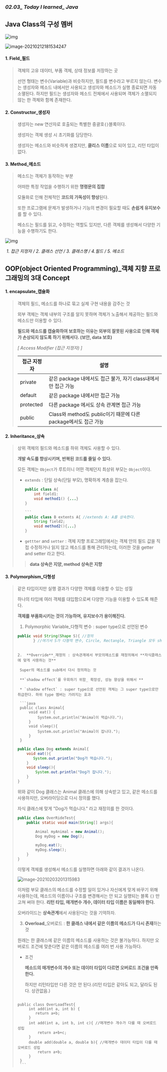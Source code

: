 ### *02.03_ Today I learned_ Java*

## Java Class의 구성 멤버

![img](https://search.pstatic.net/common/?src=http%3A%2F%2Fcafefiles.naver.net%2FMjAxNzA0MTdfMTk3%2FMDAxNDkyNDA2NzU5MDYy.ZGr03FmUfos1jle-U2ybpvL1pVSlwGfdkKD0OP5J9NEg.wZsiTqUL_uMMqSfngUeU1TZhvjQr6b8n0wGEclXFhRYg.PNG.gus9769%2FKakaoTalk_20170417_142032266.png&type=sc960_832)

![image-20210212181534247](C:\Users\김근묵교수_스마트\AppData\Roaming\Typora\typora-user-images\image-20210212181534247.png)

#### 1. Field_필드

> 객체의 고유 데이터, 부품 객체, 상태 정보를 저장하는 곳
>
> 선언 형태는 변수(Variable)과 비슷하지만, 필드를 변수라고 부르지 않는다. 변수는 생성자와 메소드 내에서만 사용되고 생성자와 메소드가 실행 종료되면 자동 소멸된다. 하지만 필드는 생성자와 메소드 전체에서 사용되며 객체가 소멸되지 않는 한 객체와 함께 존재한다.

#### 2. Constructor_생성자

> 생성자는 new 연산자로 호출되는 특별한 중괄호`{}`블록이다. 
>
> 생성자는 객체 생성 시 초기화를 담당한다. 
>
> 생성자는 메소드와 비슷하게 생겼지만, **클리스 이름**으로 되어 있고, 리턴 타입이 없다.

#### 3. Method_메소드

> 메소드는 객체가 동작하는 부분
>
> 어떠한 특정 작업을 수행하기 위한 **명령문의 집합**
>
> 모듈화로 인해 전체적인 **코드의 가독성이 향상**된다. 
>
> 또한 프로그램에 문제가 발생하거나 기능의 변경이 필요할 때도 **손쉽게 유지보수**를 할 수 있다.
>
> 메소드는 필드를 읽고, 수정하는 역할도 있지만, 다른 객체를 생성해서 다양한 기능을 수행하기도 한다.



![img](https://search.pstatic.net/common/?src=http%3A%2F%2Fblogfiles.naver.net%2FMjAyMDA1MDNfMjI3%2FMDAxNTg4NDY2MTY5MjE4.V2L4j6VUjPBx_pqVrn2ob8WSYQ0QPEEH4edqdFfmHBEg.rp62188oBqQiPWO-W4QcfRH83OADAFm4A95l530oV1sg.PNG.wnsghks1017%2F%25BC%25B3%25B8%25ED22222.png&type=sc960_832)

​																	*1. 접근 지정자 / 2. 클래스 선언 / 3. 클래스명 / 4.필드 / 5. 메소드*







## OOP(object Oriented Programming)_객체 지향 프로그래밍의 3대 Concept

#### 1. **encapsulate**_캡슐화

> 객체의 필드, 메소드를 하나로 묶고 실제 구현 내용을 감주는 것
>
> 외부 객체는 객체 내부의 구조를 알지 못하며 객체가 노출해서 제공하는 필드와 메소드만 이용할 수 있다.
>
> **필드와 메소드를 캡슐화하여 보호하는 이유는 외부의 잘못된 사용으로 인해 객체가 손상되지 않도록 하기 위해서다. (보안, data 보호)**
>
> *[ Access Modifier (접근 지정자) ]*
>
> | 접근 지정자 | 설명                                                         |
> | ----------- | ------------------------------------------------------------ |
> | private     | 같은 package 내에서도 접근 불가, 자기 class내에서만 접근 가능 |
> | default     | 같은 package 내에서만 접근 가능                              |
> | protected   | 다른 package 에서도 상속 관계면 접근 가능                    |
> | public      | Class와 method도 public이기 때문에 다른 package에서도 접근 가능 |



#### 2. Inheritance_상속

> 상위 객체의 필드와 메소드를 하위 객체도 사용할 수 있다. 
>
> **개발 속도를 향상시키며, 반복된 코드를 줄일 수 있다.**
>
> 모든 객체는 `Object`가 루트이니 어떤 객체던지 최상위 부모는 `Object`이다.
>
> * `extends` : 단일 상속(단일 부모), 명확하게 계층을 잡는다.
>
>   ```java
>   public class A{
>       int field1:
>       void method1() {...}
>   }
>   
>   ​```
>   public class B extents A{ //extends A: A를 상속한다.
>       String field2;
>       void method2(){...}
>   }    
>   ```
>
>   
>
> * `gettter` and `setter` : 객체 지향 프로그래밍에서는 객체 안의 필드 값을 직접 수정하거나 읽지 않고 메소드를 통해 관리하는데, 이러한 것을  getter and setter 라고 한다.
>
> > **data 상속은 지양, method 상속은 지향**



#### 3. Polymorphism_다형성

> 같은 타입이지만 실행 결과가 다양한 객체를 이용할 수 있는 성질
>
> 하나의 타입에 여러 객체를 대입함으로써 다양한 기능을 이용할 수 있도록 해준다.
>
> **객체를 부품화시키는 것이 가능하며, 유지보수가 용이해진다.**
>
> 1.  Polymorphic Variable_다형적 변수 :  super type으로 선언된 변수
>
>    ```java
>    public void String(Shape S){ //정의
>           } //여기서 S가 다형적 변수, Circle, Rectangle, Triangle 모두 shape의 하위 객체를 가리키는 변수
>    ```
>   ```
> 
> 2.  **Override**_재정의 : 상속관계에서 부모의메소드를 재정의해서 **자식클래스에 맞게 사용하는 것**
> 
>    Super의 메소드를 sub에서 다시 정의하는 것
> 
>    **`shadow effect`를 우회하기 위함_ 확장성, 성능 향상을 위해서 **
> 
>    * `shadow effect` : super type으로 선언된 객체는 그 super type으로만 취급한다. 하위 type 멤버는 가려지는 효과
> 
>    ```java
>    public class Animal{
>        void eat() {
>            System.out,println("Animal이 먹습니다.");
>        }
>        void sleep(){
>            System.out.println("Animal이 잡니다.");
>        } 
>    }
>   ```
>
>    ```java
>    public class Dog extends Animal{
>        void eat(){
>           System.out.println("Dog가 먹습니다.");
>        }
>        void sleep(){
>            System.out.println("Dog가 잡니다.");
>        }
>    }
>    ```
>
>    위와 같이 Dog 클래스는 Animal 클래스에 의해 상속받고 있고, 같은 메소드를 사용하지만, 오버라이딩으로 다시 정의를 했다.
>
>    자식 클래스에 맞게 "Dog가 먹습니다." 라고 재정의를 한 것이다.
>
>    ```java
>   public class OverRideTest{
>        public static void main(String[] args){
> 
>            Animal myAnimal = new Animal();
>            Dog myDog = new Dog();
> 
>            myDog.eat();
>            myDog.sleep();
>        }
>    }
>    ```
>
>    이렇게 객체를 생성해서 메소드를 실행하면 아래와 같이 결과가 나온다.
>
>    ![image-20210203201315983](https://postfiles.pstatic.net/MjAyMDA2MDRfMjMz/MDAxNTkxMjY3NTAzNjEw.rusWGOsdGQ09rkZbZ5ukQgUzywW0JAVP_G-fmFtzb-Eg.y9L7y7_GDY-tpzMWGI4sP-9XjtSDJPT107oaK82lnesg.PNG.wnsghks1017/%EC%98%A4%EB%B2%84%EB%9D%BC%EC%9D%B4%EB%93%9C_33.png?type=w773)
>
> 
>
>    이처럼 부모 클래스의 메소드를 수정할 일이 있거나 자신에게 맞게 바꾸기 위해 사용하는데, 메소드의 이름이나 구조를 변경해서는 안 되고 실행되는 블록 `{}` 만 고쳐 써야 한다. **리턴 타입, 매개변수 개수, 데이터 타입 이름은 동일해야 한다.**
>
>    오버라이드는 **상속관계**에서 사용된다는 것을 기억하자.
>
> 3.  **Overload**_오버로드 : **한 클래스 내에서 같은 이름의 메소드가 다시 존재**하는 것
>
>    원래는 한 클래스에 같은 이름의 메소드를 사용하는 것은 불가능하다. 하지만 오버로드 조건에 맞춘다면 같은 이름의 메소드를 여러 번 사용 가능하다.
>
>    * 조건
>
>      **메소드의 매개변수의 개수 또는 데이터 타입이 다르면 오버로드 조건을 만족한다.**
>
>      하지만 리턴타입만 다른 것은 안 된다.(리턴 타입은 같아도 되고, 달라도 된다. 상관없음.)
>
>      ```java
>     public class OverLoadTest{
>          int add(int a, int b) {
>             return a+b;        
>          }
>          int add(int a, int b, int c){ //매개변수 개수가 다를 때 오버로드 성립
>              return a+b+c;
>          }
>          double add(double a, double b){ //매개변수 데이터 타입이 다를 때 오버로드 성립
>              return a+b;
>          }
>      }
>      ```
